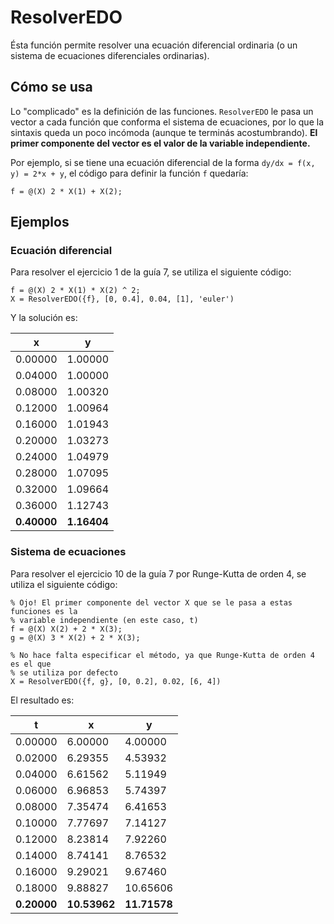 # ResolverEDO
Ésta función permite resolver una ecuación diferencial ordinaria (o un sistema
de ecuaciones diferenciales ordinarias).

## Cómo se usa
Lo "complicado" es la definición de las funciones. `ResolverEDO` le pasa un
vector a cada función que conforma el sistema de ecuaciones, por lo que la 
sintaxis queda un poco incómoda (aunque te terminás acostumbrando). 
**El primer componente del vector es el valor de la variable independiente.**

Por ejemplo, si se tiene una ecuación diferencial de la forma 
`dy/dx = f(x, y) = 2*x + y`, el código para definir la función `f` quedaría:

```
f = @(X) 2 * X(1) + X(2);
```

## Ejemplos
### Ecuación diferencial
Para resolver el ejercicio 1 de la guía 7, se utiliza el siguiente código:

```
f = @(X) 2 * X(1) * X(2) ^ 2;
X = ResolverEDO({f}, [0, 0.4], 0.04, [1], 'euler')
```

Y la solución es:

| x   | y   |
| --- | --- |
| 0.00000 | 1.00000 |
| 0.04000 | 1.00000 |
| 0.08000 | 1.00320 |
| 0.12000 | 1.00964 |
| 0.16000 | 1.01943 |
| 0.20000 | 1.03273 |
| 0.24000 | 1.04979 |
| 0.28000 | 1.07095 |
| 0.32000 | 1.09664 |
| 0.36000 | 1.12743 |
| **0.40000** | **1.16404** |

### Sistema de ecuaciones
Para resolver el ejercicio 10 de la guía 7 por Runge-Kutta de orden 4, se 
utiliza el siguiente código:

```
% Ojo! El primer componente del vector X que se le pasa a estas funciones es la
% variable independiente (en este caso, t)
f = @(X) X(2) + 2 * X(3);
g = @(X) 3 * X(2) + 2 * X(3);

% No hace falta especificar el método, ya que Runge-Kutta de orden 4 es el que 
% se utiliza por defecto
X = ResolverEDO({f, g}, [0, 0.2], 0.02, [6, 4])
```

El resultado es:

| t | x | y |
| --- | --- | --- |
| 0.00000 | 6.00000 | 4.00000 |
| 0.02000 | 6.29355 | 4.53932 |
| 0.04000 | 6.61562 | 5.11949 |
| 0.06000 | 6.96853 | 5.74397 |
| 0.08000 | 7.35474 | 6.41653 |
| 0.10000 | 7.77697 | 7.14127 |
| 0.12000 | 8.23814 | 7.92260 |
| 0.14000 | 8.74141 | 8.76532 |
| 0.16000 | 9.29021 | 9.67460 |
| 0.18000 | 9.88827 | 10.65606 |
| **0.20000** | **10.53962** | **11.71578** |
